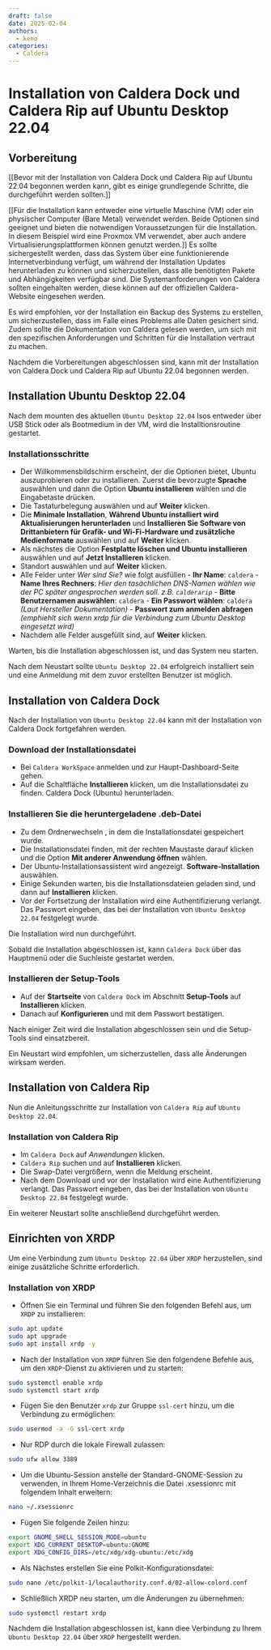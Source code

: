 ```yaml
---
draft: false
date: 2025-02-04
authors:
  - kemo
categories:
  - Caldera
---
```


# Installation von Caldera Dock und Caldera Rip auf Ubuntu Desktop 22.04

## Vorbereitung

[[Bevor mit der Installation von Caldera Dock und Caldera Rip auf Ubuntu 22.04 begonnen werden kann, gibt es einige grundlegende Schritte, die durchgeführt werden sollten.]]

[[Für die Installation kann entweder eine virtuelle Maschine (VM) oder ein physischer Computer (Bare Metal) verwendet werden. Beide Optionen sind geeignet und bieten die notwendigen Voraussetzungen für die Installation. In diesem Beispiel wird eine Proxmox VM verwendet, aber auch andere Virtualisierungsplattformen können genutzt werden.]]
Es sollte sichergestellt werden, dass das System über eine funktionierende Internetverbindung verfügt, um während der Installation Updates herunterladen zu können und sicherzustellen, dass alle benötigten Pakete und Abhängigkeiten verfügbar sind. Die Systemanforderungen von Caldera sollten eingehalten werden, diese können auf der offiziellen Caldera-Website eingesehen werden.

Es wird empfohlen, vor der Installation ein Backup des Systems zu erstellen, um sicherzustellen, dass im Falle eines Problems alle Daten gesichert sind. Zudem sollte die Dokumentation von Caldera gelesen werden, um sich mit den spezifischen Anforderungen und Schritten für die Installation vertraut zu machen.

Nachdem die Vorbereitungen abgeschlossen sind, kann mit der Installation von Caldera Dock und Caldera Rip auf Ubuntu 22.04 begonnen werden.


## Installation Ubuntu Desktop 22.04

Nach dem mounten des aktuellen `Ubuntu Desktop 22.04` Isos entweder über USB Stick oder als Bootmedium in der VM, wird die Installtionsroutine gestartet.

### Installationsschritte

- Der Willkommensbildschirm erscheint, der die Optionen bietet, Ubuntu auszuprobieren oder zu installieren. Zuerst die bevorzugte **Sprache** auswählen und dann die Option **Ubuntu installieren** wählen und die Eingabetaste drücken.
- Die Tastaturbelegung auswählen und auf **Weiter** klicken.
- Die **Minimale Installation**, **Während Ubuntu installiert wird Aktualisierungen herunterladen** und **Installieren Sie Software von Drittanbietern für Grafik- und Wi-Fi-Hardware und zusätzliche Medienformate** auswählen und auf **Weiter** klicken.
- Als nächstes die Option **Festplatte löschen und Ubuntu installieren** auswählen und auf **Jetzt Installieren** klicken.
- Standort auswählen und auf **Weiter** klicken.
- Alle Felder unter *Wer sind Sie?* wie folgt ausfüllen
      - **Ihr Name**: `caldera`
      - **Name Ihres Rechners**: *Hier den tasächlichen DNS-Namen wählen wie der PC später angesprochen werden soll. z.B. `calderarip`*
      - **Bitte Benutzernamen auswählen**: `caldera`
      - **Ein Passwort wählen**: `caldera` *(Laut Hersteller Dokumentation)*
      - **Passwort zum anmelden abfragen** *(emphiehlt sich wenn xrdp für die Verbindung zum Ubuntu Desktop eingesetzt wird)*
- Nachdem alle Felder ausgefüllt sind, auf **Weiter** klicken.

Warten, bis die Installation abgeschlossen ist, und das System neu starten.

Nach dem Neustart sollte `Ubuntu Desktop 22.04` erfolgreich installiert sein und eine Anmeldung mit dem zuvor erstellten Benutzer ist möglich.

## Installation von Caldera Dock

Nach der Installation von `Ubuntu Desktop 22.04` kann mit der Installation von Caldera Dock fortgefahren werden.

### Download der Installationsdatei

- Bei `Caldera WorkSpace` anmelden und zur Haupt-Dashboard-Seite gehen.
- Auf die Schaltfläche **Installieren** klicken, um die Installationsdatei zu finden. Caldera Dock (Ubuntu) herunterladen.

### Installieren Sie die heruntergeladene .deb-Datei

- Zu dem Ordnerwechseln , in dem die Installationsdatei gespeichert wurde.
- Die Installationsdatei finden, mit der rechten Maustaste darauf klicken und die Option **Mit anderer Anwendung öffnen** wählen.
- Der Ubuntu-Installationsassistent wird angezeigt. **Software-Installation** auswählen.
- Einige Sekunden warten, bis die Installationsdateien geladen sind, und dann auf **Installieren** klicken.
- Vor der Fortsetzung der Installation wird eine Authentifizierung verlangt. Das Passwort eingeben, das bei der Installation von `Ubuntu Desktop 22.04` festgelegt wurde.

Die Installation wird nun durchgeführt.

Sobald die Installation abgeschlossen ist, kann `Caldera Dock` über das Hauptmenü oder die Suchleiste gestartet werden.

### Installieren der Setup-Tools

- Auf der **Startseite** von `Caldera Dock` im Abschnitt **Setup-Tools** auf **Installieren** klicken.
- Danach auf **Konfigurieren** und mit dem Passwort bestätigen.

Nach einiger Zeit wird die Installation abgeschlossen sein und die Setup-Tools sind einsatzbereit.

Ein Neustart wird empfohlen, um sicherzustellen, dass alle Änderungen wirksam werden.

## Installation von Caldera Rip

Nun die Anleitungsschritte zur Installation von `Caldera Rip` auf `Ubuntu Desktop 22.04`.

### Installation von Caldera Rip

- Im `Caldera Dock` auf *Anwendungen* klicken.
- `Caldera Rip` suchen und auf **Installieren** klicken.
- Die Swap-Datei vergrößern, wenn die Meldung erscheint.
- Nach dem Download und vor der Installation wird eine Authentifizierung verlangt. Das Passwort eingeben, das bei der Installation von `Ubuntu Desktop 22.04` festgelegt wurde.

Ein weiterer Neustart sollte anschließend durchgeführt werden.

## Einrichten von XRDP

Um eine Verbindung zum `Ubuntu Desktop 22.04` über `XRDP` herzustellen, sind einige zusätzliche Schritte erforderlich.

### Installation von XRDP

- Öffnen Sie ein Terminal und führen Sie den folgenden Befehl aus, um `XRDP` zu installieren:

```bash
sudo apt update
sudo apt upgrade
sudo apt install xrdp -y
```

- Nach der Installation von `XRDP` führen Sie den folgendene Befehle aus, um den `XRDP`-Dienst zu aktivieren und zu starten:

```bash
sudo systemctl enable xrdp
sudo systemctl start xrdp
```

- Fügen Sie den Benutzer `xrdp` zur Gruppe `ssl-cert` hinzu, um die Verbindung zu ermöglichen:

```bash
sudo usermod -a -G ssl-cert xrdp
```

- Nur RDP durch die lokale Firewall zulassen:
```bash
sudo ufw allow 3389
```

- Um die Ubuntu-Session anstelle der Standard-GNOME-Session zu verwenden, in Ihrem Home-Verzeichnis die Datei .xsessionrc mit folgendem Inhalt erweitern:
  
```bash
nano ~/.xsessionrc
```
- Fügen Sie folgende Zeilen hinzu:
```bash
export GNOME_SHELL_SESSION_MODE=ubuntu
export XDG_CURRENT_DESKTOP=ubuntu:GNOME
export XDG_CONFIG_DIRS=/etc/xdg/xdg-ubuntu:/etc/xdg
```

- Als Nächstes erstellen Sie eine Polkit-Konfigurationsdatei:
```bash
sudo nano /etc/polkit-1/localauthority.conf.d/02-allow-colord.conf
```

- Schließlich XRDP neu starten, um die Änderungen zu übernehmen:
```bash	
sudo systemctl restart xrdp
``` 

Nachdem die Installation abgeschlossen ist, kann diee Verbindung zu Ihrem `Ubuntu Desktop 22.04` über `XRDP` hergestellt werden.